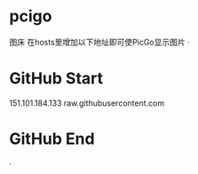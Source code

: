# pcigo
图床
在hosts里增加以下地址即可使PicGo显示图片
·
# GitHub Start 
151.101.184.133    raw.githubusercontent.com
 # GitHub End
 ·
